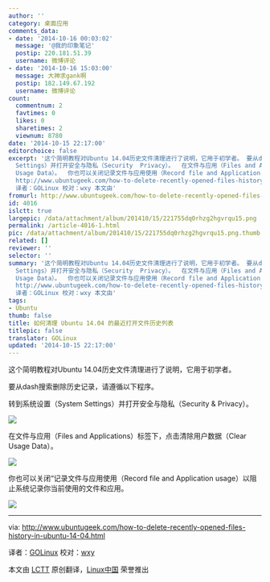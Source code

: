 ```yaml
---
author: ''
category: 桌面应用
comments_data:
- date: '2014-10-16 00:03:02'
  message: '@我的印象笔记'
  postip: 220.181.51.39
  username: 微博评论
- date: '2014-10-16 15:03:00'
  message: 大神求gank啊
  postip: 182.149.67.192
  username: 微博评论
count:
  commentnum: 2
  favtimes: 0
  likes: 0
  sharetimes: 2
  viewnum: 8780
date: '2014-10-15 22:17:00'
editorchoice: false
excerpt: '这个简明教程对Ubuntu 14.04历史文件清理进行了说明，它用于初学者。 要从dash搜索删除历史记录，请遵循以下程序。 转到系统设置（System
  Settings）并打开安全与隐私（Security  Privacy）。  在文件与应用（Files and Applications）标签下，点击清除用户数据（Clear
  Usage Data）。  你也可以关闭记录文件与应用使用（Record file and Application usage）以阻止系统记录你当前使用的文件和应用。   via:
  http://www.ubuntugeek.com/how-to-delete-recently-opened-files-history-in-ubuntu-14-04.html
  译者：GOLinux 校对：wxy 本文由'
fromurl: http://www.ubuntugeek.com/how-to-delete-recently-opened-files-history-in-ubuntu-14-04.html
id: 4016
islctt: true
largepic: /data/attachment/album/201410/15/221755dq0rhzg2hgvrqu15.png
permalink: /article-4016-1.html
pic: /data/attachment/album/201410/15/221755dq0rhzg2hgvrqu15.png.thumb.jpg
related: []
reviewer: ''
selector: ''
summary: '这个简明教程对Ubuntu 14.04历史文件清理进行了说明，它用于初学者。 要从dash搜索删除历史记录，请遵循以下程序。 转到系统设置（System
  Settings）并打开安全与隐私（Security  Privacy）。  在文件与应用（Files and Applications）标签下，点击清除用户数据（Clear
  Usage Data）。  你也可以关闭记录文件与应用使用（Record file and Application usage）以阻止系统记录你当前使用的文件和应用。   via:
  http://www.ubuntugeek.com/how-to-delete-recently-opened-files-history-in-ubuntu-14-04.html
  译者：GOLinux 校对：wxy 本文由'
tags:
- Ubuntu
thumb: false
title: 如何清理 Ubuntu 14.04 的最近打开文件历史列表
titlepic: false
translator: GOLinux
updated: '2014-10-15 22:17:00'
---
```


这个简明教程对Ubuntu 14.04历史文件清理进行了说明，它用于初学者。


要从dash搜索删除历史记录，请遵循以下程序。


转到系统设置（System Settings）并打开安全与隐私（Security & Privacy）。


![](/data/attachment/album/201410/15/221755dq0rhzg2hgvrqu15.png)


在文件与应用（Files and Applications）标签下，点击清除用户数据（Clear Usage Data）。


![](/data/attachment/album/201410/15/221756hpps2iuk45rq5555.png)


你也可以关闭“记录文件与应用使用（Record file and Application usage）以阻止系统记录你当前使用的文件和应用。


![](/data/attachment/album/201410/15/221800rtqqpv4ws3j5jv44.png)




---


via: <http://www.ubuntugeek.com/how-to-delete-recently-opened-files-history-in-ubuntu-14-04.html>


译者：[GOLinux](https://github.com/GOLinux) 校对：[wxy](https://github.com/wxy)


本文由 [LCTT](https://github.com/LCTT/TranslateProject) 原创翻译，[Linux中国](http://linux.cn/) 荣誉推出